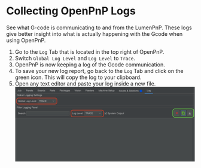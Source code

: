 # Collecting OpenPnP Logs

See what G-code is communicating to and from the LumenPnP. These logs give better insight into what is actually happening with the Gcode when using OpenPnP. 

1. Go to the `Log` Tab that is located in the top right of OpenPnP.
2. Switch `Global Log Level` and `Log Level` to `Trace`.
3. OpenPnP is now keeping a log of the Gcode communication.
4. To save your new log report, go back to the `Log` Tab and click on the green icon. This will copy the log to your clipboard.
5. Open any text editor and paste your log inside a new file.
    ![](img/openpnp-log-trace.png)
